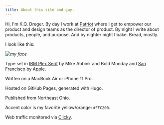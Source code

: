 ```yaml
---
title: About this site and guy.
---
```


Hi, I'm K.Q. Dreger. By day I work at [Patriot](https://patriotsoftware.com/) where I get to empower our product and design teams as the director of product. By night I write about products, people, and purpose. And by nighter night I bake. Bread, mostly. 

I look like this: 

*![my face](/images/kqd.jpg)*
 
Type set in [IBM Plex Serif](https://en.wikipedia.org/wiki/IBM_Plex) by Mike Abbink and Bold Monday and [San Francisco](https://en.wikipedia.org/wiki/San_Francisco_(sans-serif_typeface)) by Apple. 

Written on a MacBook Air or iPhone 11 Pro. 

Hosted on GitHub Pages, generated with Hugo. 

Published from Northeast Ohio. 

Accent color is my favorite yellow/orange: `#FFC200`.

Web traffic monitored via [Clicky](https://clicky.com). 
